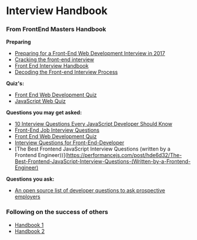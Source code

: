 # Interview Handbook

### From FrontEnd Masters Handbook
**Preparing**
* [Preparing for a Front-End Web Development Interview in 2017](http://davidshariff.com/blog/preparing-for-a-front-end-web-development-interview-in-2017/)
* [Cracking the front-end interview](https://medium.freecodecamp.com/cracking-the-front-end-interview-9a34cd46237)
* [Front End Interview Handbook](https://github.com/yangshun/front-end-interview-handbook)
* [Decoding the Front-end Interview Process](https://dev.to/emmawedekind/decoding-the-front-end-interview-process-14dl)

**Quiz's:**
* [Front End Web Development Quiz](http://davidshariff.com/quiz/)
* [JavaScript Web Quiz](http://davidshariff.com/js-quiz/)

**Questions you may get asked:**
* [10 Interview Questions Every JavaScript Developer Should Know](https://medium.com/javascript-scene/10-interview-questions-every-javascript-developer-should-know-6fa6bdf5ad95)
* [Front-End Job Interview Questions](http://h5bp.github.io/Front-end-Developer-Interview-Questions/)
* [Front End Web Development Quiz](http://davidshariff.com/quiz/)
* [Interview Questions for Front-End-Developer](http://thatjsdude.com/interview/index.html)
* [The Best Frontend JavaScript Interview Questions (written by a Frontend Engineer))](https://performancejs.com/post/hde6d32/The-Best-Frontend-JavaScript-Interview-Questions-(Written-by-a-Frontend-Engineer)

**Questions you ask:**
* [An open source list of developer questions to ask prospective employers](https://github.com/ChiperSoft/InterviewThis)


### Following on the success of others

* [Handbook 1](https://github.com/jwasham/coding-interview-university)
* [Handbook 2](https://github.com/yangshun/front-end-interview-handbook)
